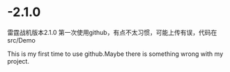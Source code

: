 # -2.1.0
雷霆战机版本2.1.0
第一次使用github，有点不太习惯，可能上传有误，代码在src/Demo
       
This is my first time to use github.Maybe there is something wrong with my project.
